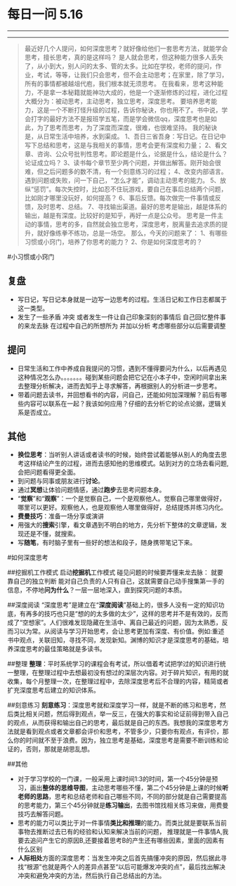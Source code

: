 # 每日一问 5.16

---
<!-- toc -->
---

> 最近好几个人提问，如何深度思考？就好像给他们一套思考方法，就能学会思考，擅长思考，真的是这样吗？
是人就会思考，但这种能力很多人丢失了，从小到大，别人问的太多、管的太多。比如在学校，老师的提问，作业，考试，等等，让我们只会思考，但不会主动思考；在家里，除了学习，所有的事情都被越俎代庖，我们根本就无须思考。
在我看来，思考这种能力，不是拿一本秘籍就能神功大成的，他是一个逐渐修炼的过程，进化过程大概分为：被动思考，主动思考，独立思考，深度思考。
要培养思考能力，这是一个不断打怪升级的过程，告诉你秘诀，你也用不了。书中说，学会打字的最好方法不是报班学五笔，而是学会微信qq，深度思考也是如此，为了思考而思考，为了深度而深度，很难，也很难坚持。
我的秘诀是，从日常生活中培养，水到渠成。
1、吾日三省吾身：写日记。在日记中写下总结和思考，这是与我相关的事情，思考会更有深度和力量；
2、看文章、咨询、公众号批判性思考。即论题是什么，论据是什么，结论是什么？论证成立吗？
3、读书每个章节至少两个问题，并做出解答。刚开始会很难，但之后问题多的数不清，有一个刻意练习的过程；
4、改变内部语言。遇到问题或失败，问一下自己，“怎么才能”，调动主动思考的能力。
5、放纵“惩罚”。每次失控时，比如忍不住玩游戏，要自己在事后总结两个问题，比如刚才哪里没玩好，如何提高？
6、事后反馈。每次做完一件事情或反馈，及时思考、总结。
7、寻找输出渠道。最好的思考是输出，越是体系的输出，越是有深度。比较好的是知乎，再好一点是公众号。
思考是一件主动的事情，思考的多，自然就会独立思考，深度思考，脱离量去追求质的提升，就好像练拳不练功，总是一场空。
那么，今天的问题来了：
1、有哪些习惯或小窍门，培养了你思考的能力？
2、你是如何深度思考的？

#小习惯或小窍门

## 复盘
 * 写日记，写日记本身就是一边写一边思考的过程。生活日记和工作日志都属于这一类型。
 * 发生了一些矛盾 冲突 或者发生一件让自己印象深刻的事情后 自己回忆整件事的来龙去脉 在过程中自己的所想所为 并加以分析 考虑哪些部分以后需要调整
  
## 提问
  * 日常生活和工作中养成自我提问的习惯，遇到不懂得要问为什么，以后再遇见这种情况怎么办。。。。。。。碰到某些问题会把它记在小本子中，空闲时间拿出来去整理分析解决，进而去知乎上寻求解答，再根据别人的分析进一步思考。
  * 带着问题去读书，并回想看书的内容，问自己，还能如何加深理解？前后有哪些内容可以联系在一起？我该如何应用？仔细的去分析它的论点论据，逻辑关系是否成立。
  
## 其他
 * **换位思考**：当听别人讲话或者读书的时候，始终尝试着能够从别人的角度去思考这样结论产生的过程，进而去感知他的思维模式。站到对方的立场去看问题,会把问题看得更全面。
 * 到问题与同事或朋友进行**讨论**。
 * 通过**冥想**让体验问题情感，通过**跑步**去思考问题本身。
 * “**觉察**”和“**观察**”：一个是觉察自己，一个是观察他人。觉察自己哪里做得好，哪里可以更好。观察他人，也是观察他人哪里做得好，总结提炼并练习内化。
 * **费曼技巧**：准备一场分享或演讲
 * 用强大的**搜索**引擎，看文章遇到不明白的地方，先分析下整体的文章逻辑，发现还是不懂，就搜索。
 * 写**随笔**，有时脑子里有一些好的想法和段子，随身携带笔记下来。


#如何深度思考

##挖掘机工作模式
 启动**挖掘机**工作模式  碰见问题的时候要弄懂来龙去脉： 就要靠自己的独立判断  能对自己负责的人只有自己，这就需要自己动手搜集第一手的信息，不停地**问为什么**？一层一层地深入，直到探究问题的本质。
 
##深度阅读
“深度思考”是建立在“**深度阅读**”基础上的，很多人没有一定的知识功底，有再多的技巧也只是“想的的太多做的太少”，这样的思考并不是有效的，反而成了“空想家”。人们很难发现隐藏在生活中、离自己最近的问题，因为太熟悉，反而习以为常。从阅读与学习开始思考，会让思考更加有深度、有价值。例如:重述书中观点，关联旧知，寻找不同，发现新知。渊博的知识才是深度思考的基础，培养深度思考的最佳策略就是多读书。

##整理
**整理**：平时系统学习的课程会有考试，所以借着考试把学过的知识进行统一整理，在整理过程中去想最初没有想过的深层次内容。对于碎片知识，有用的就收集，每个月整理一次，在整理过程中，去除深度思考后不合理的内容，精简或者扩充深度思考后建立的知识体系。

##刻意练习
**刻意练习**：深度思考就和深度学习一样，就是不断的练习和思考，然后类比相关问题，然后得到观点，举一反三，在强大的事实和论证前得到带入自己的观点，从而获得和输出自己的思考，最后就是自己的东西。我想我的深度思考方法就是看到观点或者文章都会评价和思考，不管多少，只要你有观点，有评价，那么你的时间就不至于浪费。因为，独立思考是基础，深度思考是需要不断训练和论证的，否则，那就是胡思乱想。

##其他
- 对于学习学校的一门课，一般采用上课时间1:3的时间，第一个45分钟是预习，画出**整体的思维导图**，主动思考哪些不懂，第二个45分钟是上课的时候**听老师的思路**，思考和总结老师和自己哪些不同，不同的部分就是自己需要提高的思考能力，第三个45分钟就是**练习输出**，去图书馆找相关练习来做，用费曼技巧去解答问题。
- 思考的能力可以类比于对一件事情**类比和推理**的能力。而类比就是要联系当前事物去推断过去已有的经验和认知来解决当前的问题， 推理就是一件事情A,我要去追问产生它的原因B,还要接着思考B的产生还有哪些因素，里面的因素有什么区别
-   **人际相处**方面的深度思考：当发生冲突之后首先搞懂冲突的原因，然后据此寻找“根源”也就是两个人的差异点甚至“以后可能爆发冲突的点”，最后找出解决冲突和避免冲突的方法，然后执行自己总结出的方法。



